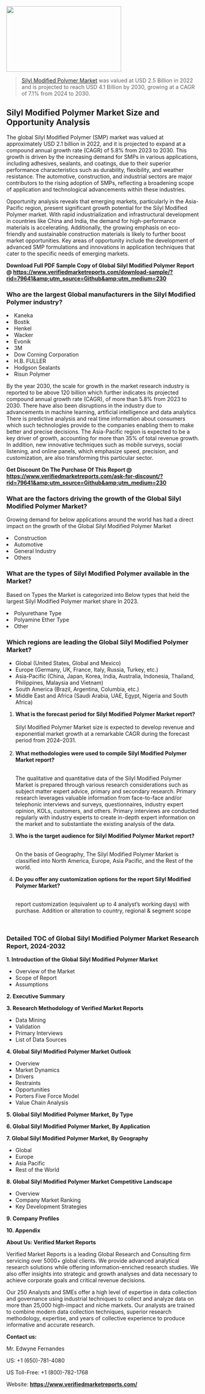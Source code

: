 <img src="https://ffe5etoiles.com/wp-content/uploads/2024/12/MST1-300x171.png" alt="" width="300" height="171" class="alignnone size-medium wp-image-20088" /><blockquote><p><p><a href="https://www.verifiedmarketreports.com/download-sample/?rid=79641&utm_source=Github&utm_medium=230" target="_blank">Silyl Modified Polymer Market</a> was valued at USD 2.5 Billion in 2022 and is projected to reach USD 4.1 Billion by 2030, growing at a CAGR of 7.1% from 2024 to 2030.</p></blockquote><p><h2>Silyl Modified Polymer Market Size and Opportunity Analysis</h2><p>The global Silyl Modified Polymer (SMP) market was valued at approximately USD 2.1 billion in 2022, and it is projected to expand at a compound annual growth rate (CAGR) of 5.8% from 2023 to 2030. This growth is driven by the increasing demand for SMPs in various applications, including adhesives, sealants, and coatings, due to their superior performance characteristics such as durability, flexibility, and weather resistance. The automotive, construction, and industrial sectors are major contributors to the rising adoption of SMPs, reflecting a broadening scope of application and technological advancements within these industries.</p><p>Opportunity analysis reveals that emerging markets, particularly in the Asia-Pacific region, present significant growth potential for the Silyl Modified Polymer market. With rapid industrialization and infrastructural development in countries like China and India, the demand for high-performance materials is accelerating. Additionally, the growing emphasis on eco-friendly and sustainable construction materials is likely to further boost market opportunities. Key areas of opportunity include the development of advanced SMP formulations and innovations in application techniques that cater to the specific needs of emerging markets.</p></p><p class=""><strong>Download Full PDF Sample Copy of Global Silyl Modified Polymer Report @ <a href="https://www.verifiedmarketreports.com/download-sample/?rid=79641&amp;utm_source=Github&amp;utm_medium=230" target="_blank">https://www.verifiedmarketreports.com/download-sample/?rid=79641&amp;utm_source=Github&amp;utm_medium=230</a></strong></p><h3 id="" class="">Who are the largest Global manufacturers in the Silyl Modified Polymer industry?</h3><p><li>Kaneka</li><li> Bostik</li><li> Henkel</li><li> Wacker</li><li> Evonik</li><li> 3M</li><li> Dow Corning Corporation</li><li> H.B. FULLER</li><li> Hodgson Sealants</li><li> Risun Polymer</li></p><div class=""><div class="" dir="" data-message-author-role="" data-message-id="" data-message-model-slug=""><div class=""><div class=""><div class=""><div class="" dir="" data-message-author-role="" data-message-id="" data-message-model-slug=""><div class=""><div class=""><p>By the year 2030, the scale for growth in the market research industry is reported to be above 120 billion which further indicates its projected compound annual growth rate (CAGR), of more than 5.8% from 2023 to 2030. There have also been disruptions in the industry due to advancements in machine learning, artificial intelligence and data analytics There is predictive analysis and real time information about consumers which such technologies provide to the companies enabling them to make better and precise decisions. The Asia-Pacific region is expected to be a key driver of growth, accounting for more than 35% of total revenue growth. In addition, new innovative techniques such as mobile surveys, social listening, and online panels, which emphasize speed, precision, and customization, are also transforming this particular sector.</p><p><strong>Get Discount On The Purchase Of This Report @&nbsp; <a href="https://www.verifiedmarketreports.com/ask-for-discount/?rid=79641&amp;utm_source=Github&amp;utm_medium=230" target="_blank">https://www.verifiedmarketreports.com/ask-for-discount/?rid=79641&amp;utm_source=Github&amp;utm_medium=230</a></strong></p></div></div></div></div></div></div></div></div><h3 id="" class="">What are the factors driving the growth of the Global Silyl Modified Polymer Market?</h3><p id="" class="">Growing demand for below applications around the world has had a direct impact on the growth of the Global Silyl Modified Polymer Market</p><p id="" class=""><li>Construction</li><li> Automotive</li><li> General Industry</li><li> Others</li></p><h3 id="" class="">What are the types of Silyl Modified Polymer available in the Market?</h3><p id="" class="">Based on Types the Market is categorized into Below types that held the largest Silyl Modified Polymer market share In 2023.</p><p id="" class=""><li>Polyurethane Type</li><li> Polyamine Ether Type</li><li> Other</li></p><h3 id="" class="">Which regions are leading the Global Silyl Modified Polymer Market?</h3><ul><li>Global (United States, Global and Mexico)</li><li>Europe (Germany, UK, France, Italy, Russia, Turkey, etc.)</li><li>Asia-Pacific (China, Japan, Korea, India, Australia, Indonesia, Thailand, Philippines, Malaysia and Vietnam)</li><li>South America (Brazil, Argentina, Columbia, etc.)</li><li>Middle East and Africa (Saudi Arabia, UAE, Egypt, Nigeria and South Africa)</li></ul><p><ol><li><strong>What is the forecast period for Silyl Modified Polymer Market report?<br /></strong><br /><span data-sheets-root="1" data-sheets-value="{&quot;1&quot;:2,&quot;2&quot;:&quot;XXXX size is expected to develop revenue and exponential market growth at a remarkable CAGR during the forecast period from 2024&ndash;2030.&quot;}" data-sheets-userformat="{&quot;2&quot;:12674,&quot;4&quot;:{&quot;1&quot;:2,&quot;2&quot;:16776960},&quot;10&quot;:2,&quot;11&quot;:0,&quot;15&quot;:&quot;Arial&quot;,&quot;16&quot;:12}">Silyl Modified Polymer Market size is expected to develop revenue and exponential market growth at a remarkable CAGR during the forecast period from 2024&ndash;2031.</span><br /><br /></li><li><strong>What methodologies were used to compile Silyl Modified Polymer Market report?<br /><br /></strong><p>The qualitative and quantitative data of the&nbsp;Silyl Modified Polymer Market is prepared through various research considerations such as subject matter expert advice, primary and secondary research. Primary research leverages valuable information from face-to-face and/or telephonic interviews and surveys, questionnaires, industry expert opinion, KOLs, customers, and others. Primary interviews are conducted regularly with industry experts to create in-depth expert information on the market and to substantiate the existing analysis of the data.&nbsp;</p></li><li><strong>Who is the target audience for Silyl Modified Polymer Market report?<br /><br /></strong><p>On the basis of Geography, The&nbsp;Silyl Modified Polymer Market is classified into North America, Europe, Asia Pacific, and the Rest of the world.</p></li><li><strong>Do you offer any customization options for the report Silyl Modified Polymer Market?<br /><br /></strong><p>report customization (equivalent up to 4 analyst&rsquo;s working days) with purchase. Addition or alteration to country, regional &amp; segment scope</p><p>&nbsp;</p></li></ol></p><h3 id="" class="">Detailed TOC of Global Silyl Modified Polymer Market Research Report, 2024-2032</h3><p id="" class=""><strong>1. Introduction of the Global Silyl Modified Polymer Market</strong></p><ul><li>Overview of the Market</li><li>Scope of Report</li><li>Assumptions</li></ul><p id="" class=""><strong>2. Executive Summary</strong></p><p id="" class=""><strong>3. Research Methodology of&nbsp;Verified Market Reports</strong></p><ul><li>Data Mining</li><li>Validation</li><li>Primary Interviews</li><li>List of Data Sources</li></ul><p id="" class=""><strong>4. Global Silyl Modified Polymer Market Outlook</strong></p><ul><li>Overview</li><li>Market Dynamics</li><li>Drivers</li><li>Restraints</li><li>Opportunities</li><li>Porters Five Force Model</li><li>Value Chain Analysis</li></ul><p id="" class=""><strong>5. Global Silyl Modified Polymer Market, By&nbsp;Type</strong></p><p id="" class=""><strong>6. Global Silyl Modified Polymer Market, By Application</strong></p><p id="" class=""><strong>7. Global Silyl Modified Polymer Market, By Geography</strong></p><ul><li>Global</li><li>Europe</li><li>Asia Pacific</li><li>Rest of the World</li></ul><p id="" class=""><strong>8. Global Silyl Modified Polymer Market Competitive Landscape</strong></p><ul><li>Overview</li><li>Company Market Ranking</li><li>Key Development Strategies</li></ul><p id="" class=""><strong>9. Company Profiles</strong></p><p id="" class=""><strong>10. Appendix</strong></p><p id="" class=""><strong>About Us: Verified Market Reports</strong></p><p id="" class="">Verified Market Reports is a leading Global Research and Consulting firm servicing over 5000+ global clients. We provide advanced analytical research solutions while offering information-enriched research studies. We also offer insights into strategic and growth analyses and data necessary to achieve corporate goals and critical revenue decisions.</p><p id="" class="">Our 250 Analysts and SMEs offer a high level of expertise in data collection and governance using industrial techniques to collect and analyze data on more than 25,000 high-impact and niche markets. Our analysts are trained to combine modern data collection techniques, superior research methodology, expertise, and years of collective experience to produce informative and accurate research.</p><p id="" class=""><strong>Contact us:</strong></p><p id="" class="">Mr. Edwyne Fernandes</p><p id="" class="">US: +1 (650)-781-4080</p><p id="" class="">US Toll-Free: +1 (800)-782-1768</p><p id="" class="">Website: <a target="" data-test-app-aware-link=""><strong>https://www.verifiedmarketreports.com/</strong></a></p>

